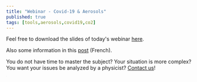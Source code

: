 ```yaml
---
title: "Webinar - Covid-19 & Aerosols"
published: true
tags: [tools,aerosols,covid19,co2]
---
```


Feel free to download the slides of today's webinar <a href='https://blog.my-poppy.eu/images/20210121_covid_aerosols_poppy_webinar.pdf'>here</a>.

Also some information in this <a href='https://blog.my-poppy.eu/2020-12-31-ICT-aerosols.md'>post</a> (French).

You do not have time to master the subject? Your situation is more complex? You want your issues be analyzed by a physicist? [Contact us](mailto:info@my-poppy.eu)!

<iframe src="https://www.my-poppy.eu/cnt/cnt.php" width="1" height="1" frameBorder="0">

